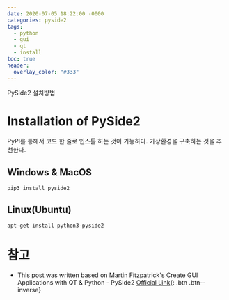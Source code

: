 ```yaml
---
date: 2020-07-05 18:22:00 -0000
categories: pyside2
tags:
  - python
  - gui
  - qt
  - install
toc: true
header:
  overlay_color: "#333"
---
```

PySide2 설치방법

# Installation of PySide2
PyPI를 통해서 코드 한 줄로 인스톨 하는 것이 가능하다.
가상환경을 구축하는 것을 추천한다.

## Windows & MacOS
```
pip3 install pyside2
```

## Linux(Ubuntu)
```
apt-get install python3-pyside2
```


# 참고
* This post was written based on Martin Fitzpatrick's Create GUI Applications with QT & Python - PySide2 [Official Link](www.learnpyqt.com){: .btn .btn--inverse}

